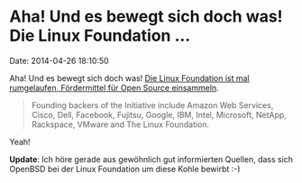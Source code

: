 Aha! Und es bewegt sich doch was! Die Linux Foundation \...
===========================================================

Date: 2014-04-26 18:10:50

Aha! Und es bewegt sich doch was! [Die Linux Foundation ist mal
rumgelaufen, Fördermittel für Open Source
einsammeln](http://www.linuxfoundation.org/news-media/announcements/2014/04/amazon-web-services-cisco-dell-facebook-fujitsu-google-ibm-intel).

> Founding backers of the Initiative include Amazon Web Services, Cisco,
> Dell, Facebook, Fujitsu, Google, IBM, Intel, Microsoft, NetApp,
> Rackspace, VMware and The Linux Foundation.

Yeah!

**Update**: Ich höre gerade aus gewöhnlich gut informierten Quellen,
dass sich OpenBSD bei der Linux Foundation um diese Kohle bewirbt :-)
